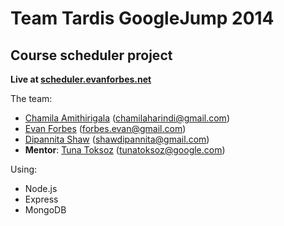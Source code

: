 Team Tardis GoogleJump 2014
============
Course scheduler project
------------
**Live at [scheduler.evanforbes.net](http://scheduler.evanforbes.net)**

The team:
* [Chamila Amithirigala](https://github.com/amithir2) (chamilaharindi@gmail.com)
* [Evan Forbes](https://github.com/eforbes) (forbes.evan@gmail.com)
* [Dipannita Shaw](https://github.com/dipannita08) (shawdipannita@gmail.com)
* **Mentor**: [Tuna Toksoz](https://github.com/tunatoksoz) (tunatoksoz@google.com)

Using:
* Node.js
* Express
* MongoDB
